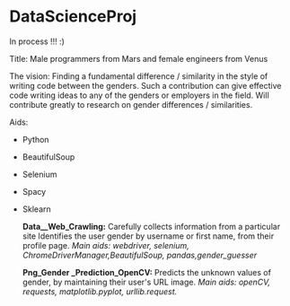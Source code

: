 # DataScienceProj

In process  !!! :)

Title:
Male programmers from Mars and female engineers from Venus


The vision:
Finding a fundamental difference / similarity in the style of writing code between the genders.
Such a contribution can give effective code writing ideas to any of the genders or employers in the field.
Will contribute greatly to research on gender differences / similarities.


Aids:
* Python
* BeautifulSoup
* Selenium
* Spacy
* Sklearn



   **Data__Web_Crawling:**
   Carefully collects information from a particular site
   Identifies the user gender by username or first name, from their profile page.
   *Main aids: webdriver, selenium, ChromeDriverManager,BeautifulSoup, pandas,gender_guesser*


   **Png_Gender _Prediction_OpenCV:**
   Predicts the unknown values of gender, by maintaining their user's URL image.
   *Main aids: openCV, requests, matplotlib.pyplot, urllib.request.*
